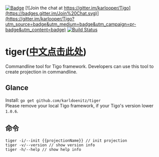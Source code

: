 [![Badge](https://img.shields.io/badge/link-Tigo-blue.svg)](https://karldoenitz.github.io/Tigo/)
[![Join the chat at https://gitter.im/karlooper/Tigo](https://badges.gitter.im/Join%20Chat.svg)](https://gitter.im/karlooper/Tigo?utm_source=badge&utm_medium=badge&utm_campaign=pr-badge&utm_content=badge)
[![Build Status](https://travis-ci.org/karldoenitz/tiger.svg?branch=master)](https://travis-ci.org/karldoenitz/tiger)
# tiger([中文点击此处](https://github.com/karldoenitz/tiger/blob/master/README.md))
Commandline tool for Tigo framework. Developers can use this tool to create projection in commandline. 
## Glance
Install: `go get github.com/karldoenitz/tiger`  
Please remove your local Tigo framework, if your Tigo's version lower `1.0.6`. 
## 命令
```
tiger -i/--init {{projectionName}} // init projection
tiger -v/--version // show version info
tiger -h/--help // show help info
```
